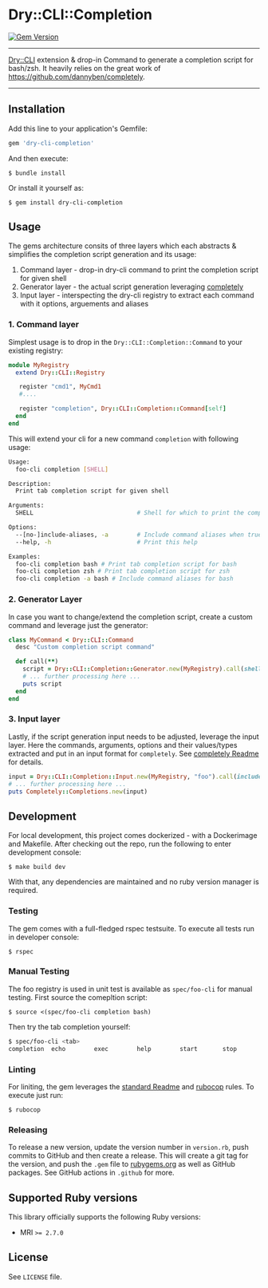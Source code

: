 # Dry::CLI::Completion

[![Gem Version](https://badge.fury.io/rb/dry-cli-completion.svg)](https://badge.fury.io/rb/dry-cli-completion)

---

[Dry::CLI](https://github.com/dry-rb/dry-cli) extension & drop-in Command to generate a completion
script for bash/zsh. It heavily relies on the great work of https://github.com/dannyben/completely.

---

## Installation
Add this line to your application's Gemfile:

```ruby
gem 'dry-cli-completion'
```

And then execute:

    $ bundle install

Or install it yourself as:

    $ gem install dry-cli-completion

## Usage
The gems architecture consits of three layers which each abstracts & simplifies the completion script generation and its usage:

1. Command layer - drop-in dry-cli command to print the completion script for given shell
2. Generator layer - the actual script generation leveraging [completely](https://github.com/dannyben/completely)
3. Input layer - interspecting the dry-cli registry to extract each command with it options, arguements and aliases

### 1. Command layer
Simplest usage is to drop in the `Dry::CLI::Completion::Command` to your existing registry:

```ruby
module MyRegistry
  extend Dry::CLI::Registry

   register "cmd1", MyCmd1
   #....

   register "completion", Dry::CLI::Completion::Command[self]
  end
end
```

This will extend your cli for a new command `completion` with following usage:

```sh
Usage:
  foo-cli completion [SHELL]

Description:
  Print tab completion script for given shell

Arguments:
  SHELL                             # Shell for which to print the completion script: (bash/zsh)

Options:
  --[no-]include-aliases, -a        # Include command aliases when true, default: false
  --help, -h                        # Print this help

Examples:
  foo-cli completion bash # Print tab completion script for bash
  foo-cli completion zsh # Print tab completion script for zsh
  foo-cli completion -a bash # Include command aliases for bash
```

### 2. Generator Layer
In case you want to change/extend the completion script, create a custom command and leverage just the generator:

```ruby
class MyCommand < Dry::CLI::Command
  desc "Custom completion script command"

  def call(**)
    script = Dry::CLI::Completion::Generator.new(MyRegistry).call(shell: "bash")
    # ... further processing here ...
    puts script
  end
end
```

### 3. Input layer
Lastly, if the script generation input needs to be adjusted, leverage the input layer. Here the commands, arguments, options and their values/types extracted and put in an input format for `completely`. See [completely Readme](https://github.com/dannyben/completely) for details.

```ruby
input = Dry::CLI::Completion::Input.new(MyRegistry, "foo").call(include_aliases: false)
# ... further processing here ...
puts Completely::Completions.new(input)
```

## Development
For local development, this project comes dockerized - with a Dockerimage and Makefile. After checking out the repo, run the following to enter development console:

    $ make build dev

With that, any dependencies are maintained and no ruby version manager is required.

### Testing
The gem comes with a full-fledged rspec testsuite. To execute all tests run in developer console:

    $ rspec

### Manual Testing
The foo registry is used in unit test is available as `spec/foo-cli` for manual testing. First source the comepltion script:

    $ source <(spec/foo-cli completion bash)

Then try the tab completion yourself:

```sh
$ spec/foo-cli <tab>
completion  echo        exec        help        start       stop        version
```

### Linting
For liniting, the gem leverages the [standard Readme](https://github.com/testdouble/standard)  and [rubocop](https://github.com/rubocop/rubocop) rules. To execute just run:

    $ rubocop

### Releasing
To release a new version, update the version number in `version.rb`, push commits to GitHub and then create a release. This will create a git tag for the version, and push the `.gem` file to [rubygems.org](https://rubygems.org) as well as GitHub packages.
See GitHub actions in `.github` for more.

## Supported Ruby versions

This library officially supports the following Ruby versions:

* MRI `>= 2.7.0`

## License

See `LICENSE` file.
